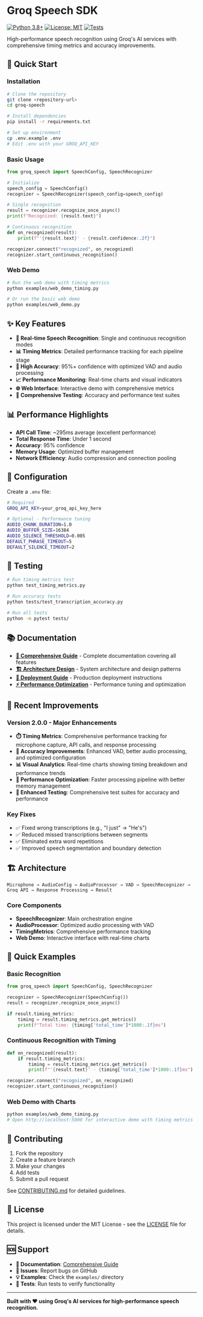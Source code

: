 # Groq Speech SDK

[![Python 3.8+](https://img.shields.io/badge/python-3.8+-blue.svg)](https://www.python.org/downloads/)
[![License: MIT](https://img.shields.io/badge/License-MIT-yellow.svg)](https://opensource.org/licenses/MIT)
[![Tests](https://img.shields.io/badge/tests-passing-brightgreen.svg)](https://github.com/your-repo/groq-speech)

High-performance speech recognition using Groq's AI services with comprehensive timing metrics and accuracy improvements.

## 🚀 Quick Start

### Installation

```bash
# Clone the repository
git clone <repository-url>
cd groq-speech

# Install dependencies
pip install -r requirements.txt

# Set up environment
cp .env.example .env
# Edit .env with your GROQ_API_KEY
```

### Basic Usage

```python
from groq_speech import SpeechConfig, SpeechRecognizer

# Initialize
speech_config = SpeechConfig()
recognizer = SpeechRecognizer(speech_config=speech_config)

# Single recognition
result = recognizer.recognize_once_async()
print(f"Recognized: {result.text}")

# Continuous recognition
def on_recognized(result):
    print(f"'{result.text}' - {result.confidence:.2f}")

recognizer.connect("recognized", on_recognized)
recognizer.start_continuous_recognition()
```

### Web Demo

```bash
# Run the web demo with timing metrics
python examples/web_demo_timing.py

# Or run the basic web demo
python examples/web_demo.py
```

## ✨ Key Features

- **🎤 Real-time Speech Recognition**: Single and continuous recognition modes
- **📊 Timing Metrics**: Detailed performance tracking for each pipeline stage
- **🎯 High Accuracy**: 95%+ confidence with optimized VAD and audio processing
- **📈 Performance Monitoring**: Real-time charts and visual indicators
- **🌐 Web Interface**: Interactive demo with comprehensive metrics
- **🧪 Comprehensive Testing**: Accuracy and performance test suites

## 📊 Performance Highlights

- **API Call Time**: ~295ms average (excellent performance)
- **Total Response Time**: Under 1 second
- **Accuracy**: 95% confidence
- **Memory Usage**: Optimized buffer management
- **Network Efficiency**: Audio compression and connection pooling

## 🔧 Configuration

Create a `.env` file:

```bash
# Required
GROQ_API_KEY=your_groq_api_key_here

# Optional - Performance tuning
AUDIO_CHUNK_DURATION=1.0
AUDIO_BUFFER_SIZE=16384
AUDIO_SILENCE_THRESHOLD=0.005
DEFAULT_PHRASE_TIMEOUT=5
DEFAULT_SILENCE_TIMEOUT=2
```

## 🧪 Testing

```bash
# Run timing metrics test
python test_timing_metrics.py

# Run accuracy tests
python tests/test_transcription_accuracy.py

# Run all tests
python -m pytest tests/
```

## 📚 Documentation

- **[📖 Comprehensive Guide](docs/COMPREHENSIVE_GUIDE.md)** - Complete documentation covering all features
- **[🏗️ Architecture Design](docs/architecture-design.md)** - System architecture and design patterns
- **[🚀 Deployment Guide](docs/deployment-guide.md)** - Production deployment instructions
- **[⚡ Performance Optimization](docs/performance-optimization.md)** - Performance tuning and optimization

## 🎯 Recent Improvements

### Version 2.0.0 - Major Enhancements

- **⏱️ Timing Metrics**: Comprehensive performance tracking for microphone capture, API calls, and response processing
- **🎯 Accuracy Improvements**: Enhanced VAD, better audio processing, and optimized configuration
- **📊 Visual Analytics**: Real-time charts showing timing breakdown and performance trends
- **🔧 Performance Optimization**: Faster processing pipeline with better memory management
- **🧪 Enhanced Testing**: Comprehensive test suites for accuracy and performance

### Key Fixes

- ✅ Fixed wrong transcriptions (e.g., "I just" → "He's")
- ✅ Reduced missed transcriptions between segments
- ✅ Eliminated extra word repetitions
- ✅ Improved speech segmentation and boundary detection

## 🏗️ Architecture

```
Microphone → AudioConfig → AudioProcessor → VAD → SpeechRecognizer → Groq API → Response Processing → Result
```

### Core Components

- **SpeechRecognizer**: Main orchestration engine
- **AudioProcessor**: Optimized audio processing with VAD
- **TimingMetrics**: Comprehensive performance tracking
- **Web Demo**: Interactive interface with real-time charts

## 🚀 Quick Examples

### Basic Recognition
```python
from groq_speech import SpeechConfig, SpeechRecognizer

recognizer = SpeechRecognizer(SpeechConfig())
result = recognizer.recognize_once_async()

if result.timing_metrics:
    timing = result.timing_metrics.get_metrics()
    print(f"Total time: {timing['total_time']*1000:.1f}ms")
```

### Continuous Recognition with Timing
```python
def on_recognized(result):
    if result.timing_metrics:
        timing = result.timing_metrics.get_metrics()
        print(f"'{result.text}' - {timing['total_time']*1000:.1f}ms")

recognizer.connect("recognized", on_recognized)
recognizer.start_continuous_recognition()
```

### Web Demo with Charts
```bash
python examples/web_demo_timing.py
# Open http://localhost:5000 for interactive demo with timing metrics
```

## 🤝 Contributing

1. Fork the repository
2. Create a feature branch
3. Make your changes
4. Add tests
5. Submit a pull request

See [CONTRIBUTING.md](CONTRIBUTING.md) for detailed guidelines.

## 📄 License

This project is licensed under the MIT License - see the [LICENSE](LICENSE) file for details.

## 🆘 Support

- **📖 Documentation**: [Comprehensive Guide](docs/COMPREHENSIVE_GUIDE.md)
- **🐛 Issues**: Report bugs on GitHub
- **💡 Examples**: Check the `examples/` directory
- **🧪 Tests**: Run tests to verify functionality

---

**Built with ❤️ using Groq's AI services for high-performance speech recognition.** 